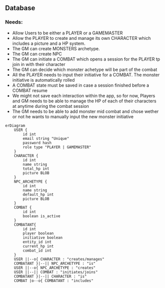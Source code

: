 ## Database

### Needs:

- Allow Users to be either a PLAYER or a GAMEMASTER
- Allow the PLAYER to create and manage its own CHARACTER which includes a picture and a HP system.
- The GM can create MONSTERS archetype.
- The GM can create NPC
- The GM can initiate a COMBAT which opens a session for the PLAYER tp join in with their character
- The GM can decide which monster achetype will be part of the combat
- All the PLAYER needs to input their initiative for a COMBAT. The monster initiative is automatically rolled
- A COMBAT state must be saved in case a session finished before a COMBAT resume
- We might not save each interaction within the app, so for now, Players and GM needs to be able to manage the HP of each of their characters at anytime during the combat session
- The GM needs to be able to add monster mid combat and chose wether or not he wants to manually input the new monster initiative


```mermaid
erDiagram
    USER {
        id int
        email string "Unique"
        password hash
        role type "PLAYER | GAMEMASTER" 
    }
    CHARACTER {
        id int
        name string
        total_hp int
        picture BLOB
    }
    NPC_ARCHETYPE {
        id int
        name string
        default_hp int
        picture BLOB
    }
    COMBAT {
        id int
        boolean is_active
    }
    COMBATANT{
        id int
        player boolean
        initiative boolean
        entity_id int
        current_hp int
        combat_id int
    }
    USER ||--o{ CHARACTER : "creates/manages"
    COMBATANT }|--|| NPC_ARCHETYPE : "is"
    USER ||--o{ NPC_ARCHETYPE : "creates"
    USER ||--|| COMBAT : "initiates/joins"
    COMBATANT }|--|| CHARACTER : "is"
    COMBAT |o--o{ COMBATANT : "includes"
```

